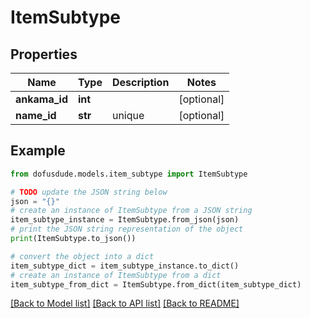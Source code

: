 # ItemSubtype


## Properties

Name | Type | Description | Notes
------------ | ------------- | ------------- | -------------
**ankama_id** | **int** |  | [optional] 
**name_id** | **str** | unique | [optional] 

## Example

```python
from dofusdude.models.item_subtype import ItemSubtype

# TODO update the JSON string below
json = "{}"
# create an instance of ItemSubtype from a JSON string
item_subtype_instance = ItemSubtype.from_json(json)
# print the JSON string representation of the object
print(ItemSubtype.to_json())

# convert the object into a dict
item_subtype_dict = item_subtype_instance.to_dict()
# create an instance of ItemSubtype from a dict
item_subtype_from_dict = ItemSubtype.from_dict(item_subtype_dict)
```
[[Back to Model list]](../README.md#documentation-for-models) [[Back to API list]](../README.md#documentation-for-api-endpoints) [[Back to README]](../README.md)


